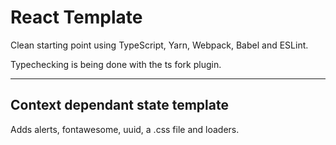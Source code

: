 # React Template

Clean starting point using TypeScript, Yarn, Webpack, Babel and ESLint.

Typechecking is being done with the ts fork plugin.

---

## Context dependant state template

Adds alerts, fontawesome, uuid, a .css file and loaders.
